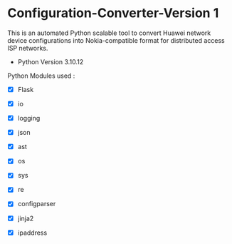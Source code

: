 # Configuration-Converter-Version 1
This is an automated Python scalable tool to convert Huawei network device configurations into Nokia-compatible format for distributed access ISP networks.

* Python Version 3.10.12

Python Modules used :

- [x] Flask
- [x] io
- [x] logging
- [x] json
- [x] ast
- [x] os
- [x] sys
- [x] re
- [x] configparser
- [x] jinja2
- [x] ipaddress











